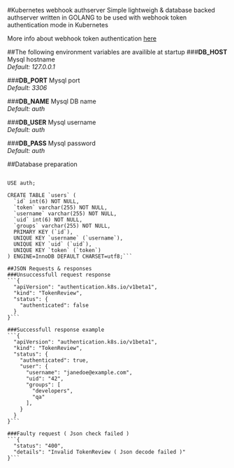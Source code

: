 #Kubernetes webhook authserver
Simple lightweigh & database backed authserver written in GOLANG to be used with webhook token authentication mode in Kubernetes

More info about webhook token authentication [here](https://kubernetes.io/docs/admin/authentication/#webhook-token-authentication)

##The following environment variables are availible at startup
###__DB_HOST__
Mysql hostname  
_Default: 127.0.0.1_

###__DB_PORT__
Mysql port  
_Default: 3306_

###__DB_NAME__
Mysql DB name  
_Default: auth_

###__DB_USER__
Mysql username  
_Default: auth_

###__DB_PASS__
Mysql password  
_Default: auth_

##Database preparation
```CREATE DATABASE auth CHARACTER SET utf8 COLLATE utf8_general_ci;

USE auth;

CREATE TABLE `users` (
  `id` int(6) NOT NULL,
  `token` varchar(255) NOT NULL,
  `username` varchar(255) NOT NULL,
  `uid` int(6) NOT NULL,
  `groups` varchar(255) NOT NULL,
  PRIMARY KEY (`id`),
  UNIQUE KEY `username` (`username`),
  UNIQUE KEY `uid` (`uid`),
  UNIQUE KEY `token` (`token`)
) ENGINE=InnoDB DEFAULT CHARSET=utf8;```

##JSON Requests & responses
###Unsuccessfull request response
```{
  "apiVersion": "authentication.k8s.io/v1beta1",
  "kind": "TokenReview",
  "status": {
    "authenticated": false
  }
}```

###Successfull response example
```{
  "apiVersion": "authentication.k8s.io/v1beta1",
  "kind": "TokenReview",
  "status": {
    "authenticated": true,
    "user": {
      "username": "janedoe@example.com",
      "uid": "42",
      "groups": [
        "developers",
        "qa"
      ],
    }
  }
}```

###Faulty request ( Json check failed )
```{
  "status": "400",
  "details": "Invalid TokenReview ( Json decode failed )"
}```